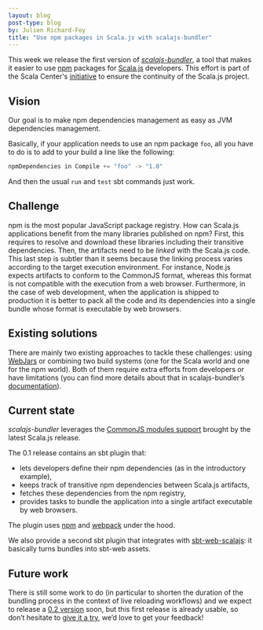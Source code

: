 ```yaml
---
layout: blog
post-type: blog
by: Julien Richard-Foy
title: "Use npm packages in Scala.js with scalajs-bundler"
---
```


This week we release the first version of
[*scalajs-bundler*](https://scalacenter.github.io/scalajs-bundler), a tool that makes it easier
to use [npm](https://www.npmjs.com/) packages for [Scala.js](https://www.scala-js.org/)
developers. This effort is part of the Scala Center's [initiative](https://scala.epfl.ch/minutes/2016/06/06/may-9-2016.html#proposal-scp-005-ensurance-of-continuity-of-scalajs-project) to ensure the
continuity of the Scala.js project.

## Vision

Our goal is to make npm dependencies management as easy as JVM dependencies management.

Basically, if your application needs to use an npm package `foo`, all you have to do is to
add to your build a line like the following:

~~~ scala
npmDependencies in Compile += "foo" -> "1.0"
~~~

And then the usual `run` and `test` sbt commands just work.

## Challenge

npm is the most popular JavaScript package registry. How can Scala.js applications benefit from
the many libraries published on npm? First, this requires to resolve and download these libraries
including their transitive dependencies. Then, the artifacts
need to be *linked* with the Scala.js code. This last step is subtler than it seems
because the linking process varies according to the target execution environment. For instance,
Node.js expects artifacts to conform to the CommonJS format, whereas this format is not compatible
with the execution from a web browser. Furthermore, in the case of web development, when the
application is shipped to production it is better to pack all the code and its dependencies into a
single bundle whose format is executable by web browsers.

## Existing solutions

There are mainly two existing approaches to tackle these challenges: using
[WebJars](http://www.webjars.org/) or combining two build systems (one for the Scala
world and one for the npm world). Both of them require extra efforts from developers
or have limitations (you can find more details about that in scalajs-bundler’s
[documentation](https://scalacenter.github.io/scalajs-bundler/motivation.html)).

## Current state

*scalajs-bundler* leverages the
[CommonJS modules support](https://www.scala-js.org/doc/project/module.html) brought by the latest
Scala.js release.

The 0.1 release contains an sbt plugin that:

- lets developers define their npm dependencies (as in the introductory example),
- keeps track of transitive npm dependencies between Scala.js artifacts,
- fetches these dependencies from the npm registry,
- provides tasks to bundle the application into a single artifact executable by web browsers.

The plugin uses [npm](https://www.npmjs.com/) and [webpack](https://webpack.github.io/)
under the hood.

We also provide a second sbt plugin that integrates with
[sbt-web-scalajs](https://github.com/vmunier/sbt-web-scalajs): it basically turns bundles
into sbt-web assets.

## Future work

There is still some work to do (in particular to shorten the duration of the bundling process
in the context of live reloading workflows) and we expect to release a
[0.2 version](https://github.com/scalacenter/scalajs-bundler/milestone/1) soon, but this
first release is already usable, so don’t hesitate to
[give it a try](https://scalacenter.github.io/scalajs-bundler/getting-started.html), we’d love
to get your feedback!
